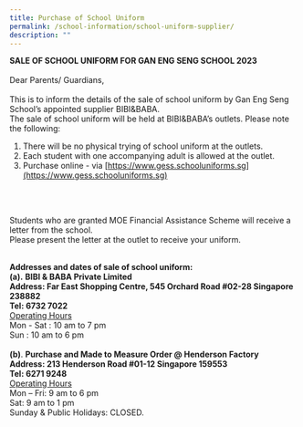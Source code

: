 ```yaml
---
title: Purchase of School Uniform
permalink: /school-information/school-uniform-supplier/
description: ""
---
```

**SALE OF SCHOOL UNIFORM FOR GAN ENG SENG SCHOOL 2023**
<br><br>
Dear Parents/ Guardians,
<br><br>
This is to inform the details of the sale of school uniform by Gan Eng Seng School’s appointed supplier BIBI&amp;BABA.
<br>
The sale of school uniform will be held at BIBI&amp;BABA’s outlets. Please note the following: 
<br>
1. There will be no physical trying of school uniform at the outlets.
2. Each student with one accompanying adult is allowed at the outlet.
3. Purchase online - via [https://www.gess.schooluniforms.sg](https://www.gess.schooluniforms.sg)

<br>
<br>

Students who are granted MOE Financial Assistance Scheme will receive a letter from the school. <br>Please present the letter at the outlet to receive your uniform.
<br><br>

**Addresses and dates of sale of school uniform:**
<br>
**(a).** **BIBI &amp; BABA Private Limited**<br>
**Address: Far East Shopping Centre, 545 Orchard Road #02-28 Singapore 238882**<br>
**Tel: 6732 7022&nbsp;**<br>
<u>Operating Hours</u><br>
Mon - Sat : 10 am to 7 pm<br>
Sun : 10 am to 6 pm<br>
<br>
**(b)**. **Purchase and Made to Measure Order @ Henderson Factory**<br>
**Address: 213 Henderson Road #01-12 Singapore 159553**<br>
**Tel: 6271 9248**<br>
<u>Operating Hours</u><br>
Mon – Fri: 9 am to 6 pm<br>
Sat: 9 am to 1 pm<br>
Sunday &amp; Public Holidays:  CLOSED.<br>